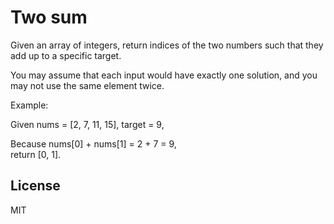 # Two sum


Given an array of integers, return indices of the two numbers such that they add up to a specific target.  

You may assume that each input would have exactly one solution, and you may not use the same element twice.  

Example:  

Given nums = [2, 7, 11, 15], target = 9,  

Because nums[0] + nums[1] = 2 + 7 = 9,  
return [0, 1].  

License 
----
MIT
